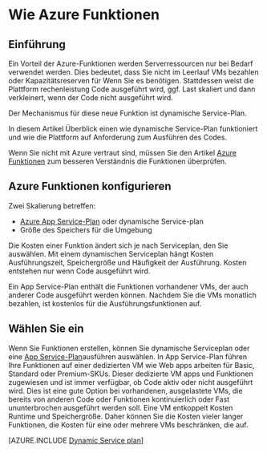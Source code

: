 <properties
   pageTitle="Wie Azure Funktionen | Microsoft Azure"
   description="Kennen Sie Azure Funktionen wie Ihre Arbeitslasten ereignisgesteuerte Bedürfnisse skalieren."
   services="functions"
   documentationCenter="na"
   authors="dariagrigoriu"
   manager="erikre"
   editor=""
   tags=""
   keywords="Azure Funktionen, Funktionen, Verarbeitung, Webhooks, dynamische Compute, serverlose Architektur"/>

<tags
   ms.service="functions"
   ms.devlang="multiple"
   ms.topic="reference"
   ms.tgt_pltfrm="multiple"
   ms.workload="na"
   ms.date="08/03/2016"
   ms.author="dariagrigoriu"/>

# <a name="how-to-scale-azure-functions"></a>Wie Azure Funktionen

## <a name="introduction"></a>Einführung

Ein Vorteil der Azure-Funktionen werden Serverressourcen nur bei Bedarf verwendet werden. Dies bedeutet, dass Sie nicht im Leerlauf VMs bezahlen oder Kapazitätsreserven für Wenn Sie es benötigen. Stattdessen weist die Plattform rechenleistung Code ausgeführt wird, ggf. Last skaliert und dann verkleinert, wenn der Code nicht ausgeführt wird.

Der Mechanismus für diese neue Funktion ist dynamische Service-Plan.  

In diesem Artikel Überblick einen wie dynamische Service-Plan funktioniert und wie die Plattform auf Anforderung zum Ausführen des Codes.

Wenn Sie nicht mit Azure vertraut sind, müssen Sie den Artikel [Azure Funktionen](functions-overview.md) zum besseren Verständnis die Funktionen überprüfen.

## <a name="configure-azure-functions"></a>Azure Funktionen konfigurieren

Zwei Skalierung betreffen:

* [Azure App Service-Plan](../app-service/azure-web-sites-web-hosting-plans-in-depth-overview.md) oder dynamische Service-plan
* Größe des Speichers für die Umgebung

Die Kosten einer Funktion ändert sich je nach Serviceplan, den Sie auswählen. Mit einem dynamischen Serviceplan hängt Kosten Ausführungszeit, Speichergröße und Häufigkeit der Ausführung. Kosten entstehen nur wenn Code ausgeführt wird.

Ein App Service-Plan enthält die Funktionen vorhandener VMs, der auch anderer Code ausgeführt werden können. Nachdem Sie die VMs monatlich bezahlen, ist kostenlos für die Ausführungsfunktionen auf.

## <a name="choose-a-service-plan"></a>Wählen Sie ein

Wenn Sie Funktionen erstellen, können Sie dynamische Serviceplan oder eine [App Service-Plan](../app-service/azure-web-sites-web-hosting-plans-in-depth-overview.md)ausführen auswählen.
In App Service-Plan führen Ihre Funktionen auf einer dedizierten VM wie Web apps arbeiten für Basic, Standard oder Premium-SKUs.
Dieser dedizierte VM apps und Funktionen zugewiesen und ist immer verfügbar, ob Code aktiv oder nicht ausgeführt wird. Dies ist eine gute Option bei vorhandenen, ausgelastete VMs, die bereits von anderen Code oder Funktionen kontinuierlich oder Fast ununterbrochen ausgeführt werden soll. Eine VM entkoppelt Kosten Runtime und Speichergröße. Daher können Sie die Kosten vieler langer Funktionen, die Kosten für eine oder mehrere VMs beschränken, die auf.

[AZURE.INCLUDE [Dynamic Service plan](../../includes/functions-dynamic-service-plan.md)]
